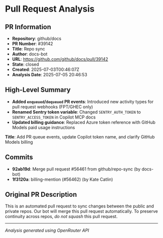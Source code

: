 # Pull Request Analysis

## PR Information
- **Repository**: github/docs
- **PR Number**: #39142
- **Title**: Repo sync
- **Author**: docs-bot
- **URL**: https://github.com/github/docs/pull/39142
- **State**: closed
- **Created**: 2025-07-03T00:46:07Z
- **Analysis Date**: 2025-07-05 20:46:53

## High-Level Summary

- **Added `enqueued`/`dequeued` PR events**: Introduced new activity types for pull request webhooks (FPT/GHEC only)  
- **Renamed Sentry token variable**: Changed `SENTRY_AUTH_TOKEN` to `SENTRY_ACCESS_TOKEN` in Copilot MCP docs  
- **Updated billing guidance**: Replaced Azure token reference with GitHub Models paid usage instructions  

**Title**: Add PR queue events, update Copilot token name, and clarify GitHub Models billing

## Commits

- **92ab19d**: Merge pull request #56461 from github/repo-sync (by docs-bot)
- **1f3120a**: billing-mention (#56462) (by Kate Catlin)


## Original PR Description


This is an automated pull request to sync changes between the public and private repos.
Our bot will merge this pull request automatically.
To preserve continuity across repos, _do not squash_ this pull request.


---
*Analysis generated using OpenRouter API*
